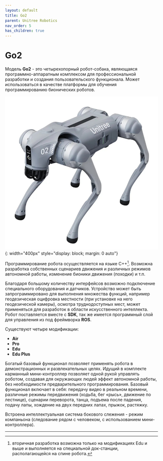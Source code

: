 ```yaml
---
layout: default
title: Go2
parent: Unitree Robotics
nav_order: 5
has_children: true
---
```


# Go2


Модель **Go2** - это четырехопорный робот-собака, являющаяся программно-аппаратным комплексом для профессиональной разработки и создания пользовательского функционала. Может использоваться в качестве платформы для обучения программированию бионических роботов.

![bunker](/assets/images/go2.jpg){: width="400px" style="display: block; margin: 0 auto"}

Программирование робота осуществляется на языке С++[^1]. Возможна разработка собственных сценариев движения и различных режимов автономной работы, изменение бионики движения (походки) и т.п. 

Благодаря большому количеству интерфейсов возможно подключение специального оборудования и датчиков. Устройство может быть запрограммировано для выполнения множества функций, например геодезическая оцифровка местности (при установке на него геодезической камеры), осмотра труднодоступных мест, может применяться для разработок в области искусственного интеллекта. Робот поставляется вместе с **SDK**, так же имеется программный слой для управления из под фреймворка **ROS**.

Существуют четыре модификации: 
- **Air**
- **Pro**
- **Edu**
- **Edu Plus**


Богатый базовый функционал позволяет применять робота в демонстрационных и развлекательных целях. Идущий в комплекте карманный мини-контроллер позволяет одной рукой управлять роботом, создавая для окружающих людей эффект автономной работы, без необходимости предварительного программирования. Базовый функционал включает в себя: передачу видео в реальном времени, различные режимы передвижения (ходьба, бег «рысь», движение по лестнице), сценарии переворота, танца, подъема после падения, подачу лапы, хождение на двух передних лапах, прыжок, растяжку. 

Встроена интеллектуальная система бокового слежения - режим компаньона (следование рядом с человеком, с использованием мини-контроллера).


---

[^1]: вторичная разработка возможна только на модификациях Edu и выше и выполняется на специальной док-станции, располагающейся на спине робота.


